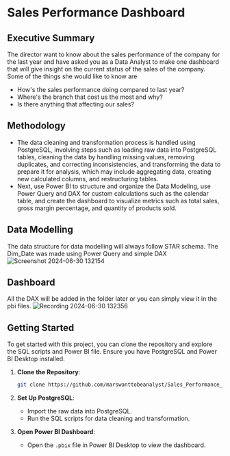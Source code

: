 # Sales Performance Dashboard
## Executive Summary

The director want to know about the sales performance of the company for the last year and have asked you as a Data Analyst to make one dashboard that will give insight on the current status of the sales of the company. Some of the things she would like to know are

- How's the sales performance doing compared to last year?
- Where's the branch that cost us the most and why?
- Is there anything that affecting our sales?

## Methodology

- The data cleaning and transformation process is handled using PostgreSQL, involving steps such as loading raw data into PostgreSQL tables, cleaning the data by handling missing values, removing duplicates, and correcting inconsistencies, and transforming the data to prepare it for analysis, which may include aggregating data, creating new calculated columns, and restructuring tables.
- Next, use Power BI to structure and organize the Data Modeling, use Power Query and DAX for custom calculations such as the calendar table, and create the dashboard to visualize metrics such as total sales, gross margin percentage, and quantity of products sold.

## Data Modelling
The data structure for data modelling will always follow STAR schema. The Dim_Date was made using Power Query and simple DAX
![Screenshot 2024-06-30 132154](https://github.com/marswanttobeanalyst/Sales-Performance-dashboard/assets/141108687/7ab4e0db-c169-48d8-be52-0a2ce8e3bc98)

## Dashboard 
All the DAX will be added in the folder later or you can simply view it in the pbi files.
![Recording 2024-06-30 132356](https://github.com/marswanttobeanalyst/Sales-Performance-dashboard/assets/141108687/b5b58ac4-7812-417f-a563-1f71358bb028)


## Getting Started

To get started with this project, you can clone the repository and explore the SQL scripts and Power BI file. Ensure you have PostgreSQL and Power BI Desktop installed.

1. **Clone the Repository**:
    ```bash
    git clone https://github.com/marswanttobeanalyst/Sales_Performance_Dashboard.git
    ```
2. **Set Up PostgreSQL**:
    - Import the raw data into PostgreSQL.
    - Run the SQL scripts for data cleaning and transformation.

3. **Open Power BI Dashboard**:
    - Open the `.pbix` file in Power BI Desktop to view the dashboard.


